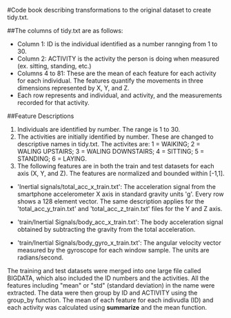 #Code book describing transformations to the original dataset to create tidy.txt.  

##The columns of tidy.txt are as follows:
- Column 1:  ID is the individual identified as a number rannging from 1 to 30.
- Column 2:  ACTIVITY is the activity the person is doing when measured (ex. sitting, standing, etc.)
- Columns 4 to 81: These are the mean of each feature for each activity for each individual.  The features quantify the movements in three dimensions represented by X, Y, and Z.
- Each row represents and individual, and activity, and the measurements recorded for that activity.

##Feature Descriptions
1.  Individuals are identified by number. The range is 1 to 30.
2.  The activities are initially identified by number. These are changed to descriptive names in tidy.txt.  The activites are:  1 = WAlKING; 2 = WALING UPSTAIRS; 3 = WALING DOWNSTAIRS; 4 = SITTING; 5 = STANDING; 6 = LAYING.
3.  The following features are in both the train and test datasets for each axis (X, Y, and Z).  The features are normalized and bounded within [-1,1].

- 'Inertial signals/total_acc_x_train.txt': The acceleration signal from the smartphone accelerometer X axis in standard gravity units 'g'. Every row shows a 128 element vector. The same description applies for the 'total_acc_y_train.txt' and 'total_acc_z_train.txt' files for the Y and Z axis. 

- 'train/Inertial Signals/body_acc_x_train.txt': The body acceleration signal obtained by subtracting the gravity from the total acceleration. 

- 'train/Inertial Signals/body_gyro_x_train.txt': The angular velocity vector measured by the gyroscope for each window sample. The units are radians/second. 


The training and test datasets were merged into one large file called BIGDATA, which also included the ID numbers and the activities.
All the features including "mean" or "std" (standard deviation) in the name were extracted.
The data were then group by ID and ACTIVITY using the group_by function.
The mean of each feature for each indivudla (ID) and each activity was calculated using **summarize** and the mean function.



